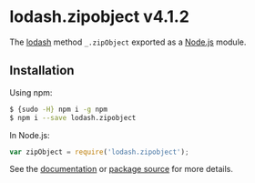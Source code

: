 # lodash.zipobject v4.1.2

The [lodash](https://lodash.com/) method `_.zipObject` exported as a [Node.js](https://nodejs.org/) module.

## Installation

Using npm:
```bash
$ {sudo -H} npm i -g npm
$ npm i --save lodash.zipobject
```

In Node.js:
```js
var zipObject = require('lodash.zipobject');
```

See the [documentation](https://lodash.com/docs#zipObject) or [package source](https://github.com/lodash/lodash/blob/4.1.2-npm-packages/lodash.zipobject) for more details.
